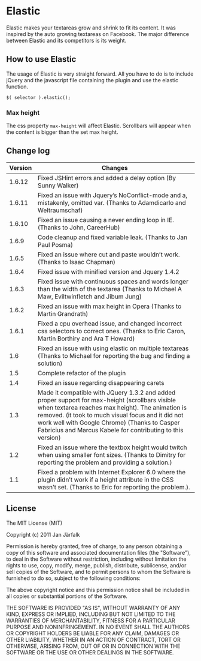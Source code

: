 # Elastic

Elastic makes your textareas grow and shrink to fit its content. It was inspired by the auto growing textareas on Facebook. The major difference between Elastic and its competitors is its weight.

## How to use Elastic

The usage of Elastic is very straight forward. All you have to do is to include jQuery and the javascript file containing the plugin and use the elastic function.

    $( selector ).elastic();

### Max height

The css property `max-height` will affect Elastic. Scrollbars will appear when the content is bigger than the set max height.

## Change log

| Version | Changes |
| ------- | ------- |
| 1.6.12 | Fixed JSHint errors and added a delay option (By Sunny Walker) |
| 1.6.11 | Fixed an issue with Jquery’s NoConflict-mode and a, mistakenly, omitted var. (Thanks to Adamdicarlo and Weltraumschaf) |
| 1.6.10 | Fixed an issue causing a never ending loop in IE. (Thanks to John, CareerHub) |
| 1.6.9 | Code cleanup and fixed variable leak. (Thanks to Jan Paul Posma) |
| 1.6.5 | Fixed an issue where cut and paste wouldn’t work. (Thanks to Isaac Chapman) |
| 1.6.4 | Fixed issue with minified version and Jquery 1.4.2 |
| 1.6.3 | Fixed issue with continuous spaces and words longer than the width of the textarea (Thanks to Michael A Maw, Eviltwinfletch and Jibum Jung) |
| 1.6.2 | Fixed an issue with max height in Opera (Thanks to Martin Grandrath) |
| 1.6.1 | Fixed a cpu overhead issue, and changed incorrect css selectors to correct ones. (Thanks to Eric Caron, Martin Borthiry and Ara T Howard) |
| 1.6 | Fixed an issue with using elastic on multiple textareas (Thanks to Michael for reporting the bug and finding a solution) |
| 1.5 | Complete refactor of the plugin |
| 1.4 | Fixed an issue regarding disappearing carets |
| 1.3 | Made it compatible with JQuery 1.3.2 and added proper support for max-height (scrollbars visible when textarea reaches max height). The animation is removed. (it took to much visual focus and it did not work well with Google Chrome) (Thanks to Casper Fabricius and Marcus Kabele for contributing to this version) |
| 1.2 | Fixed an issue where the textbox height would twitch when using smaller font sizes. (Thanks to Dimitry for reporting the problem and providing a solution.) |
| 1.1 | Fixed a problem with Internet Explorer 6.0 where the plugin didn’t work if a height attribute in the CSS wasn’t set. (Thanks to Eric for reporting the problem.). |

## License

The MIT License (MIT)

Copyright (c) 2011 Jan Järfalk

Permission is hereby granted, free of charge, to any person obtaining a copy
of this software and associated documentation files (the "Software"), to deal
in the Software without restriction, including without limitation the rights
to use, copy, modify, merge, publish, distribute, sublicense, and/or sell
copies of the Software, and to permit persons to whom the Software is
furnished to do so, subject to the following conditions:

The above copyright notice and this permission notice shall be included in
all copies or substantial portions of the Software.

THE SOFTWARE IS PROVIDED "AS IS", WITHOUT WARRANTY OF ANY KIND, EXPRESS OR
IMPLIED, INCLUDING BUT NOT LIMITED TO THE WARRANTIES OF MERCHANTABILITY,
FITNESS FOR A PARTICULAR PURPOSE AND NONINFRINGEMENT. IN NO EVENT SHALL THE
AUTHORS OR COPYRIGHT HOLDERS BE LIABLE FOR ANY CLAIM, DAMAGES OR OTHER
LIABILITY, WHETHER IN AN ACTION OF CONTRACT, TORT OR OTHERWISE, ARISING FROM,
OUT OF OR IN CONNECTION WITH THE SOFTWARE OR THE USE OR OTHER DEALINGS IN
THE SOFTWARE.